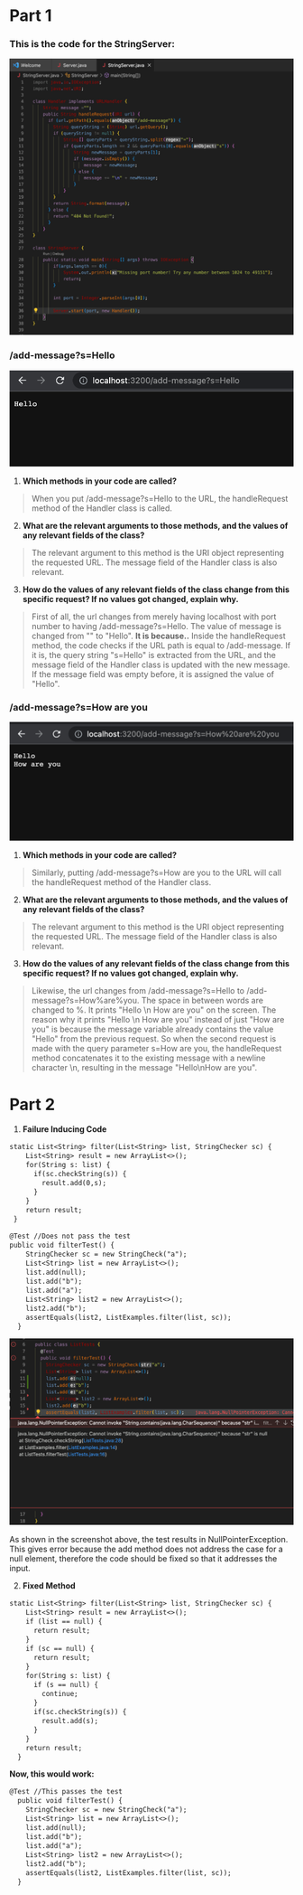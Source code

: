 # Part 1

### This is the code for the StringServer: 
![StringServer](StringServer.png)

### /add-message?s=Hello
![Hello](helloadd.png)

1. **Which methods in your code are called?**

> When you put /add-message?s=Hello to the URL, the handleRequest method of the Handler class is called.  

2. **What are the relevant arguments to those methods, and the values of any relevant fields of the class?**

> The relevant argument to this method is the URI object representing the requested URL. The message field of the Handler class is also relevant. 

3. **How do the values of any relevant fields of the class change from this specific request? If no values got changed, explain why.**

> First of all, the url changes from merely having localhost with port number to having /add-message?s=Hello. The value of message is changed from "" to "Hello". **It is because..** Inside the handleRequest method, the code checks if the URL path is equal to /add-message. If it is, the query string "s=Hello" is extracted from the URL, and the message field of the Handler class is updated with the new message. If the message field was empty before, it is assigned the value of "Hello". 

### /add-message?s=How are you
![How are you](howareyouadd.png)

1. **Which methods in your code are called?**

> Similarly, putting /add-message?s=How are you to the URL will call the handleRequest method of the Handler class. 

2. **What are the relevant arguments to those methods, and the values of any relevant fields of the class?**

> The relevant argument to this method is the URI object representing the requested URL. The message field of the Handler class is also relevant. 

3. **How do the values of any relevant fields of the class change from this specific request? If no values got changed, explain why.**

> Likewise, the url changes from /add-message?s=Hello to /add-message?s=How%are%you. The space in between words are changed to %. It prints "Hello \n How are you" on the screen. The reason why it prints "Hello \n How are you" instead of just "How are you" is because the message variable already contains the value "Hello" from the previous request. So when the second request is made with the query parameter s=How are you, the handleRequest method concatenates it to the existing message with a newline character \n, resulting in the message "Hello\nHow are you".

# Part 2

1. **Failure Inducing Code**

```
static List<String> filter(List<String> list, StringChecker sc) {
    List<String> result = new ArrayList<>();
    for(String s: list) {
      if(sc.checkString(s)) {
        result.add(0,s);
      }
    }
    return result;
 }
```

```
@Test //Does not pass the test
public void filterTest() {
    StringChecker sc = new StringCheck("a");
    List<String> list = new ArrayList<>();
    list.add(null);
    list.add("b");
    list.add("a");
    List<String> list2 = new ArrayList<>();
    list2.add("b");
    assertEquals(list2, ListExamples.filter(list, sc));
  }
```

![symptom](symptom.png)

As shown in the screenshot above, the test results in NullPointerException. This gives error because the add method does not address the case for a null element, therefore the code should be fixed so that it addresses the input. 

2. **Fixed Method**

```
static List<String> filter(List<String> list, StringChecker sc) {
    List<String> result = new ArrayList<>();
    if (list == null) {
      return result;
    }
    if (sc == null) {
      return result;
    }
    for(String s: list) {
      if (s == null) {
        continue;
      }
      if(sc.checkString(s)) {
        result.add(s);
      }
    }
    return result;
  }
```

**Now, this would work:**
```
@Test //This passes the test
  public void filterTest() {
    StringChecker sc = new StringCheck("a");
    List<String> list = new ArrayList<>();
    list.add(null);
    list.add("b");
    list.add("a");
    List<String> list2 = new ArrayList<>();
    list2.add("b");
    assertEquals(list2, ListExamples.filter(list, sc));
  }
```





